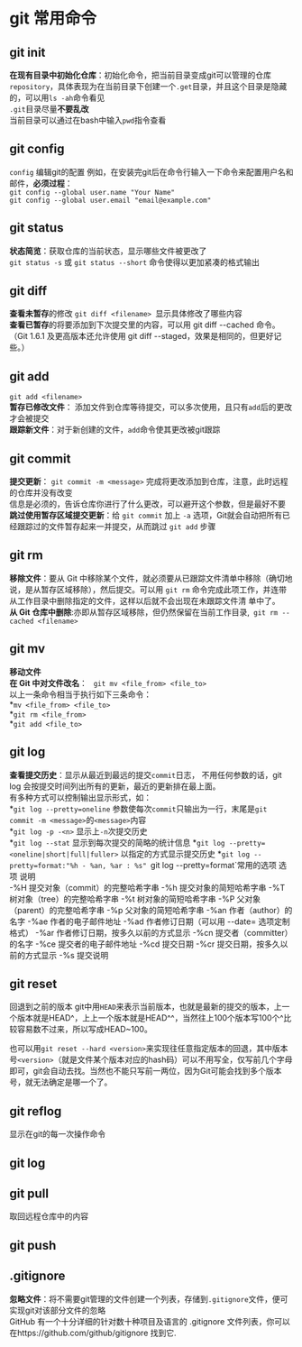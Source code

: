 # git 常用命令

## git init
**在现有目录中初始化仓库**：初始化命令，把当前目录变成git可以管理的仓库`repository`，具体表现为在当前目录下创建一个`.get`目录，并且这个目录是隐藏的，可以用`ls -ah`命令看见  
`.git`目录尽量**不要乱改**  
当前目录可以通过在bash中输入`pwd`指令查看  


## git config
`config` 编辑git的配置
例如，在安装完git后在命令行输入一下命令来配置用户名和邮件，**必须过程**：  
`git config --global user.name "Your Name"`  
`git config --global user.email "email@example.com"`

## git status
**状态简览**：获取仓库的当前状态，显示哪些文件被更改了  
`git status -s` 或 `git status --short` 命令使得以更加紧凑的格式输出


## git diff
**查看未暂存**的修改 `git diff <filename> `显示具体修改了哪些内容  
**查看已暂存**的将要添加到下次提交里的内容，可以用 git diff --cached 命令。（Git 1.6.1 及更高版本还允许使用 git diff --staged，效果是相同的，但更好记些。）



## git add
`git add <filename>`  
**暂存已修改文件**： 添加文件到仓库等待提交，可以多次使用，且只有`add`后的更改才会被提交  
**跟踪新文件**：对于新创建的文件，`add`命令使其更改被git跟踪

## git commit
**提交更新**： `git commit -m <message>` 完成将更改添加到仓库，注意，此时远程的仓库并没有改变  
<message>信息是必须的，告诉仓库你进行了什么更改，可以避开这个参数，但是最好不要
**跳过使用暂存区域提交更新**：给 `git commit` 加上 `-a` 选项，Git就会自动把所有已经跟踪过的文件暂存起来一并提交，从而跳过 `git add` 步骤
 
## git rm
**移除文件**：要从 Git 中移除某个文件，就必须要从已跟踪文件清单中移除（确切地说，是从暂存区域移除），然后提交。可以用 `git rm` 命令完成此项工作，并连带从工作目录中删除指定的文件，这样以后就不会出现在未跟踪文件清
单中了。  
**从 Git 仓库中删除**:亦即从暂存区域移除，但仍然保留在当前工作目录,` git rm --cached <filename>`

## git mv
**移动文件**  
**在 Git 中对文件改名**： ` git mv <file_from> <file_to>`  
以上一条命令相当于执行如下三条命令：  
*`mv <file_from> <file_to>`  
*`git rm <file_from>`  
*`git add <file_to>`  

## git log
**查看提交历史**：显示从最近到最远的提交`commit`日志， 不用任何参数的话，git log 会按提交时间列出所有的更新，最近的更新排在最上面。  
有多种方式可以控制输出显示形式，如：  
*`git log --pretty=oneline` 参数使每次`commit`只输出为一行，末尾是`git commit -m <message>`的`<message>`内容  
*`git log -p -<n>` 显示上`-n`次提交历史  
*`git log --stat` 显示到每次提交的简略的统计信息
*`git log --pretty=<oneline|short|full|fuller>` 以指定的方式显示提交历史
*`git log --pretty=format:"%h - %an, %ar : %s"
`git log --pretty=format`常用的选项
选项 说明  
-%H 提交对象（commit）的完整哈希字串
-%h 提交对象的简短哈希字串
-%T 树对象（tree）的完整哈希字串
-%t 树对象的简短哈希字串
-%P 父对象（parent）的完整哈希字串
-%p 父对象的简短哈希字串
-%an 作者（author）的名字
-%ae 作者的电子邮件地址
-%ad 作者修订日期（可以用 --date= 选项定制格式）
-%ar 作者修订日期，按多久以前的方式显示
-%cn 提交者（committer）的名字
-%ce 提交者的电子邮件地址
-%cd 提交日期
-%cr 提交日期，按多久以前的方式显示
-%s 提交说明

## git reset
回退到之前的版本
git中用`HEAD`来表示当前版本，也就是最新的提交的版本，上一个版本就是HEAD^，上上一个版本就是HEAD^^，当然往上100个版本写100个^比较容易数不过来，所以写成HEAD~100。

也可以用`git reset --hard <version>`来实现往任意指定版本的回退，其中版本号`<version>`（就是文件某个版本对应的hash码）可以不用写全，仅写前几个字母即可，git会自动去找。当然也不能只写前一两位，因为Git可能会找到多个版本号，就无法确定是哪一个了。


## git reflog
显示在git的每一次操作命令

## git log


## git pull
取回远程仓库中的内容


## git push




 
## .gitignore
**忽略文件**：将不需要git管理的文件创建一个列表，存储到`.gitignore`文件，便可实现git对该部分文件的忽略  
GitHub 有一个十分详细的针对数十种项目及语言的 .gitignore 文件列表，你可以在https://github.com/github/gitignore 找到它.  

























